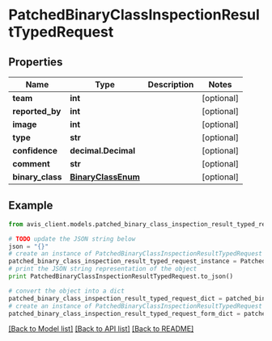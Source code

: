 # PatchedBinaryClassInspectionResultTypedRequest


## Properties

Name | Type | Description | Notes
------------ | ------------- | ------------- | -------------
**team** | **int** |  | [optional]
**reported_by** | **int** |  | [optional]
**image** | **int** |  | [optional]
**type** | **str** |  | [optional]
**confidence** | **decimal.Decimal** |  | [optional]
**comment** | **str** |  | [optional]
**binary_class** | [**BinaryClassEnum**](BinaryClassEnum.md) |  | [optional]

## Example

```python
from avis_client.models.patched_binary_class_inspection_result_typed_request import PatchedBinaryClassInspectionResultTypedRequest

# TODO update the JSON string below
json = "{}"
# create an instance of PatchedBinaryClassInspectionResultTypedRequest from a JSON string
patched_binary_class_inspection_result_typed_request_instance = PatchedBinaryClassInspectionResultTypedRequest.from_json(json)
# print the JSON string representation of the object
print PatchedBinaryClassInspectionResultTypedRequest.to_json()

# convert the object into a dict
patched_binary_class_inspection_result_typed_request_dict = patched_binary_class_inspection_result_typed_request_instance.to_dict()
# create an instance of PatchedBinaryClassInspectionResultTypedRequest from a dict
patched_binary_class_inspection_result_typed_request_form_dict = patched_binary_class_inspection_result_typed_request.from_dict(patched_binary_class_inspection_result_typed_request_dict)
```
[[Back to Model list]](../#documentation-for-models) [[Back to API list]](../#documentation-for-api-endpoints) [[Back to README]](../)
